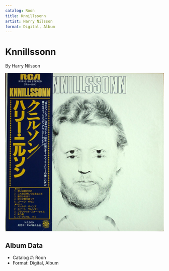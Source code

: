 ```yaml
---
catalog: Roon
title: Knnillssonn
artist: Harry Nilsson
format: Digital, Album
---
```


# Knnillssonn

By Harry Nilsson

![](../../assets/albumcovers/Harry_Nilsson-Knnillssonn.png)

## Album Data

- Catalog #: Roon
- Format: Digital, Album

